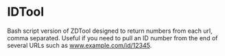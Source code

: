 # IDTool
Bash script version of ZDTool designed to return numbers from each url, comma separated. Useful if you need to pull an ID number from the end of several URLs such as www.example.com/id/12345.
